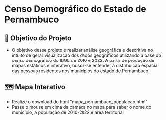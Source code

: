 # Censo Demográfico do Estado de Pernambuco

## 📖 Objetivo do Projeto

* O objetivo desse projeto é realizar análise geográfica e descritiva no intuito de gerar visualização dos dados geográficos utilizando a base do censo demográfico do IBGE de 2010 e 2022. A partir de produção de mapas estáticos e interativo, busca-se entender a distribuição espacial das pessoas residentes nos municípios do estado de Pernambuco.

## 🗺 Mapa Interativo

* Realize o download do html "mapa_pernambuco_populacao.html"
* Passe o mouse em cima da camada no mapa para saber o nome do município, a população de 2010-2022 e área territorial
